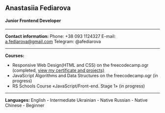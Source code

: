 ## Anastasiia Fediarova
#### Junior Frontend Developer

---

**Contact information:**
Phone: +38 093 1124327
E-mail: a.fediarova@gmail.com
Telegram: @afediarova

---

**Courses:**

- Responsive Web Design(HTML and CSS) on the freecodecamp.ogr (completed, [view my certificate and projects)](https://www.freecodecamp.org/certification/afediarova/responsive-web-design)
- JavaScript Algorithms and Data Structures on the freecodecamp.ogr (in progress)
- RS Schools Course «JavaScript/Front-end. Stage 1» (in progress)

---

**Languages:**
English - Intermediate
Ukrainian - Native
Russian - Native
Chinese - Beginner
